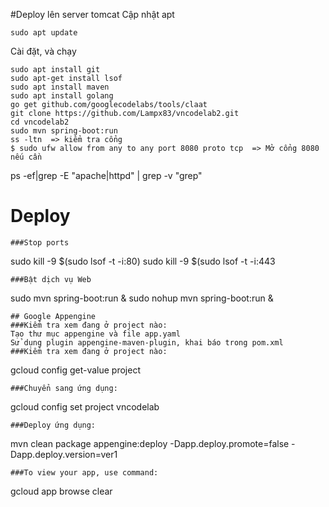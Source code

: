 #Deploy lên server tomcat
Cập nhật apt
```
sudo apt update
```
Cài đặt, và chạy
```
sudo apt install git
sudo apt-get install lsof
sudo apt install maven
sudo apt install golang
go get github.com/googlecodelabs/tools/claat
git clone https://github.com/Lampx83/vncodelab2.git
cd vncodelab2
sudo mvn spring-boot:run
ss -ltn  => kiểm tra cổng
$ sudo ufw allow from any to any port 8080 proto tcp  => Mở cổng 8080 nếu cần
```
ps -ef|grep -E "apache|httpd" | grep -v "grep"

# Deploy
```
###Stop ports
``` 
sudo kill -9 $(sudo lsof -t -i:80)
sudo kill -9 $(sudo lsof -t -i:443
```
###Bật dịch vụ Web
```
sudo mvn spring-boot:run &
sudo nohup mvn spring-boot:run &
```
## Google Appengine
###Kiểm tra xem đang ở project nào:
Tạo thư mục appengine và file app.yaml
Sử dụng plugin appengine-maven-plugin, khai báo trong pom.xml
###Kiểm tra xem đang ở project nào:
```
gcloud config get-value project
```
###Chuyển sang ứng dụng:
```
gcloud config set project vncodelab
```
###Deploy ứng dụng:
```
mvn clean package appengine:deploy -Dapp.deploy.promote=false -Dapp.deploy.version=ver1
```
###To view your app, use command:
```
gcloud app browse clear
```
